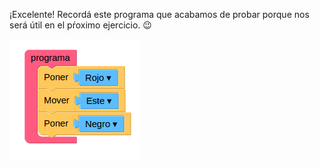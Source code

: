 ¡Excelente! Recordá este programa que acabamos de probar porque nos será útil en el pŕoximo ejercicio. :wink: 

<img src="https://raw.githubusercontent.com/MumukiProject/mumuki-guia-gobstones-practica-primeros-programas-kids/master/images/anterior_1523547509827.png" alt="anterior_1523547509827.png" width="auto" height="auto">



